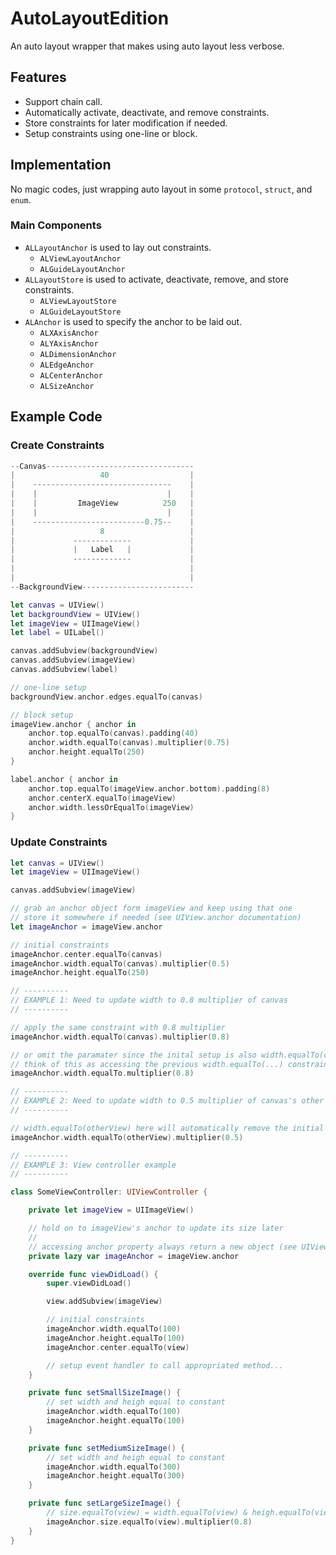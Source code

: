 # AutoLayoutEdition

An auto layout wrapper that makes using auto layout less verbose.

## Features

- Support chain call.
- Automatically activate, deactivate, and remove constraints.
- Store constraints for later modification if needed.
- Setup constraints using one-line or block.

## Implementation

No magic codes, just wrapping auto layout in some `protocol`, `struct`, and `enum`.

### Main Components

- `ALLayoutAnchor` is used to lay out constraints.
  - `ALViewLayoutAnchor`
  - `ALGuideLayoutAnchor`
- `ALLayoutStore` is used to activate, deactivate, remove, and store constraints.
  - `ALViewLayoutStore`
  - `ALGuideLayoutStore`
- `ALAnchor` is used to specify the anchor to be laid out.
  - `ALXAxisAnchor`
  - `ALYAxisAnchor`
  - `ALDimensionAnchor`
  - `ALEdgeAnchor`
  - `ALCenterAnchor`
  - `ALSizeAnchor`

## Example Code

### Create Constraints

``` Swift
--Canvas---------------------------------
|                   40                  |
|    -------------------------------    |
|    |                             |    |
|    |         ImageView          250   |
|    |                             |    |
|    -------------------------0.75--    |
|                   8                   |
|             -------------             |
|             |   Label   |             |
|             -------------             |
|                                       |
|                                       |
--BackgroundView-------------------------

let canvas = UIView()
let backgroundView = UIView()
let imageView = UIImageView()
let label = UILabel()

canvas.addSubview(backgroundView)
canvas.addSubview(imageView)
canvas.addSubview(label)

// one-line setup
backgroundView.anchor.edges.equalTo(canvas)

// block setup
imageView.anchor { anchor in
    anchor.top.equalTo(canvas).padding(40)
    anchor.width.equalTo(canvas).multiplier(0.75)
    anchor.height.equalTo(250)
}

label.anchor { anchor in
    anchor.top.equalTo(imageView.anchor.bottom).padding(8)
    anchor.centerX.equalTo(imageView)
    anchor.width.lessOrEqualTo(imageView)
}
```

### Update Constraints

``` Swift
let canvas = UIView()
let imageView = UIImageView()

canvas.addSubview(imageView)

// grab an anchor object form imageView and keep using that one
// store it somewhere if needed (see UIView.anchor documentation)
let imageAnchor = imageView.anchor

// initial constraints
imageAnchor.center.equalTo(canvas)
imageAnchor.width.equalTo(canvas).multiplier(0.5)
imageAnchor.height.equalTo(250)
```

``` Swift
// ----------
// EXAMPLE 1: Need to update width to 0.8 multiplier of canvas
// ----------

// apply the same constraint with 0.8 multiplier
imageAnchor.width.equalTo(canvas).multiplier(0.8)

// or omit the paramater since the inital setup is also width.equalTo(canvas)
// think of this as accessing the previous width.equalTo(...) constraint and update it
imageAnchor.width.equalTo.multiplier(0.8)
```

``` Swift
// ----------
// EXAMPLE 2: Need to update width to 0.5 multiplier of canvas's other subview (otherView)
// ----------

// width.equalTo(otherView) here will automatically remove the initial width.equalTo(canvas)
imageAnchor.width.equalTo(otherView).multiplier(0.5)
```

``` Swift
// ----------
// EXAMPLE 3: View controller example
// ----------

class SomeViewController: UIViewController {

    private let imageView = UIImageView()

    // hold on to imageView's anchor to update its size later
    //
    // accessing anchor property always return a new object (see UIView.anchor documentation)
    private lazy var imageAnchor = imageView.anchor

    override func viewDidLoad() {
        super.viewDidLoad()

        view.addSubview(imageView)

        // initial constraints
        imageAnchor.width.equalTo(100)
        imageAnchor.height.equalTo(100)
        imageAnchor.center.equalTo(view)

        // setup event handler to call appropriated method...
    }

    private func setSmallSizeImage() {
        // set width and heigh equal to constant
        imageAnchor.width.equalTo(100)
        imageAnchor.height.equalTo(100)
    }

    private func setMediumSizeImage() {
        // set width and heigh equal to constant
        imageAnchor.width.equalTo(300)
        imageAnchor.height.equalTo(300)
    }

    private func setLargeSizeImage() {
        // size.equalTo(view) = width.equalTo(view) & heigh.equalTo(view)
        imageAnchor.size.equalTo(view).multiplier(0.8)
    }
}
```
